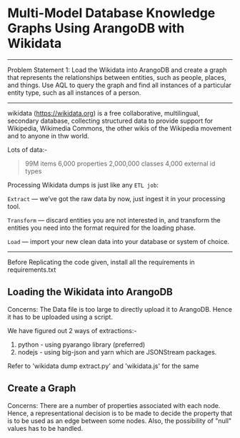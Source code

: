 # Multi-Model Database Knowledge Graphs Using ArangoDB with Wikidata
-------------------------------------------------------------------------------------

Problem Statement 1: Load the Wikidata into ArangoDB and create a graph that represents the relationships between entities, such as people, places, and things. Use AQL to query the graph and find all instances of a particular entity type, such as all instances of a person.

-------------------------------------------------------------------------------------

wikidata (https://wikidata.org) is a free collaborative, multilingual, secondary database, collecting structured data to provide support for Wikipedia, Wikimedia Commons, the other wikis of the Wikipedia movement and to anyone in thw world.

Lots of data:-
> 99M items
> 6,000 properties
> 2,000,000 classes
> 4,000 external id types

Processing Wikidata dumps is just like any `ETL job`:

`Extract` — we’ve got the raw data by now, just ingest it in your processing tool.

`Transform` — discard entities you are not interested in, and transform the entities you need into the format required for the loading phase.

`Load` — import your new clean data into your database or system of choice.

--------------------------------------------------------------------------------------

Before Replicating the code given, install all the requirements in requirements.txt

## Loading the Wikidata into ArangoDB

Concerns: The Data file is too large to directly upload it to ArangoDB. Hence it has to be uploaded using a script.

We have figured out 2 ways of extractions:-
1) python - using pyarango library (preferred)
2) nodejs - using big-json and yarn which are JSONStream packages.

Refer to 'wikidata dump extract.py' and 'wikidata.js' for the same

## Create a Graph

Concerns: There are a number of properties associated with each node. Hence, a representational decision is to be made to decide the property that is to be used as an edge between some nodes. Also, the possibility of "null" values has to be handled.


